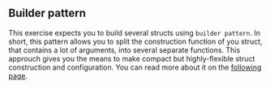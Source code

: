 ## Builder pattern

This exercise expects you to build several structs using `builder pattern`.
In short, this pattern allows you to split the construction function of you struct, that contains a lot of arguments, into 
several separate functions. This approuch gives you the means to make compact but highly-flexible struct construction and
configuration.
You can read more about it on the [following page](https://doc.rust-lang.org/1.0.0/style/ownership/builders.html).
